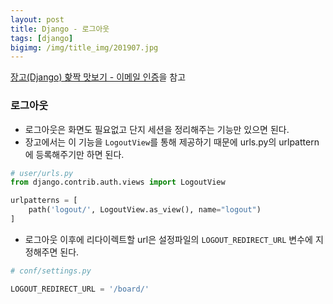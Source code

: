 ```yaml
---
layout: post
title: Django - 로그아웃
tags: [django]
bigimg: /img/title_img/201907.jpg
---
```


[장고(Django) 핥짝 맛보기 - 이메일 인증](https://swarf00.github.io/2018/12/14/logout.html#2-%EB%A1%9C%EA%B7%B8%EC%95%84%EC%9B%83)을 참고

### 로그아웃
* 로그아웃은 화면도 필요없고 단지 세션을 정리해주는 기능만 있으면 된다.
* 장고에서는 이 기능을 `LogoutView`를 통해 제공하기 때문에 urls.py의 urlpattern에 등록해주기만 하면 된다.

```python
# user/urls.py
from django.contrib.auth.views import LogoutView

urlpatterns = [
    path('logout/', LogoutView.as_view(), name="logout")
]
```

* 로그아웃 이후에 리다이렉트할 url은 설정파일의 `LOGOUT_REDIRECT_URL` 변수에 지정해주면 된다.

```python
# conf/settings.py

LOGOUT_REDIRECT_URL = '/board/'
```